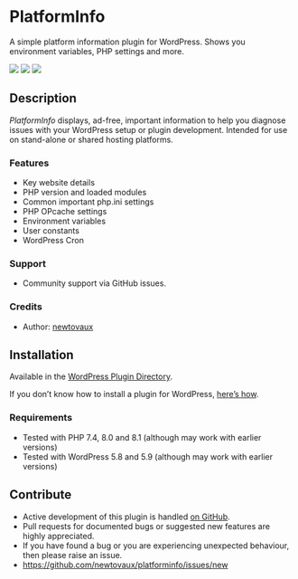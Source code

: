 # PlatformInfo #
A simple platform information plugin for WordPress. Shows you environment variables, PHP settings and more.

![](https://github.com/newtovaux/platforminfo/actions/workflows/coding-standards.yml/badge.svg)
![](https://github.com/newtovaux/platforminfo/actions/workflows/static-analysis.yml/badge.svg)
![](https://github.com/newtovaux/platforminfo/actions/workflows/wordpress-plugin-deploy.yml/badge.svg)

## Description ##
*PlatformInfo* displays, ad-free, important information to help you diagnose issues with your WordPress setup or plugin development.
Intended for use on stand-alone or shared hosting platforms.

### Features ###
* Key website details
* PHP version and loaded modules
* Common important php.ini settings
* PHP OPcache settings
* Environment variables
* User constants
* WordPress Cron

### Support ###
* Community support via GitHub issues.

### Credits ###
* Author: [newtovaux](https://github.com/newtovaux)

## Installation ##
Available in the [WordPress Plugin Directory](https://wordpress.org/plugins/platforminfo).

If you don’t know how to install a plugin for WordPress, [here’s how](https://wordpress.org/support/article/managing-plugins/#installing-plugins).

### Requirements ###
* Tested with PHP 7.4, 8.0 and 8.1 (although may work with earlier versions)
* Tested with WordPress 5.8 and 5.9 (although may work with earlier versions)

## Contribute ##
* Active development of this plugin is handled [on GitHub](https://github.com/newtovaux/platforminfo).
* Pull requests for documented bugs or suggested new features are highly appreciated.
* If you have found a bug or you are experiencing unexpected behaviour, then please raise an issue.
* <https://github.com/newtovaux/platforminfo/issues/new>




